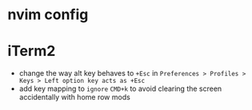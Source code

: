 nvim config
===

# iTerm2

- change the way alt key behaves to `+Esc` in `Preferences > Profiles > Keys > Left option key acts as +Esc`
- add key mapping to `ignore` `CMD+k` to avoid clearing the screen accidentally with home row mods
